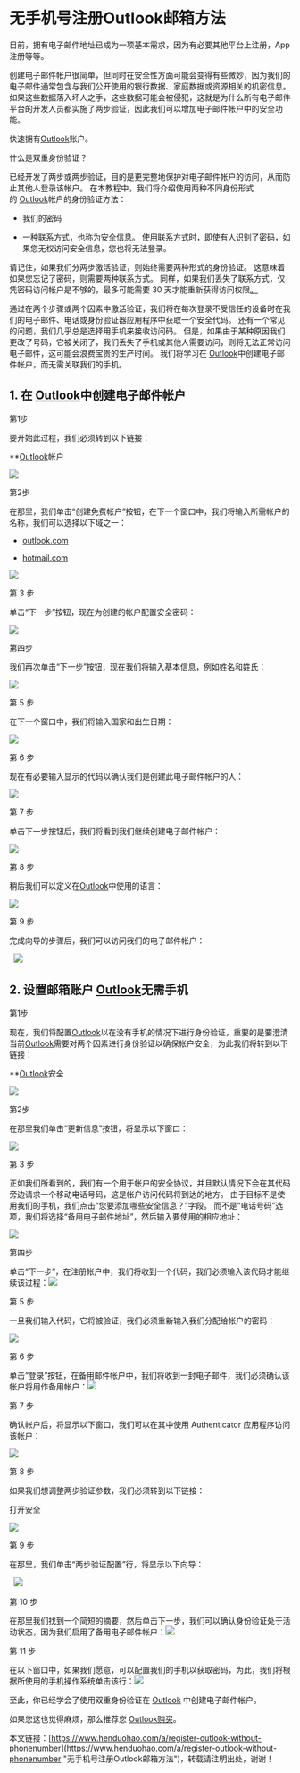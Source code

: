 # 无手机号注册Outlook邮箱方法
目前，拥有电子邮件地址已成为一项基本需求，因为有必要其他平台上注册，App注册等等。

创建电子邮件帐户很简单，但同时在安全性方面可能会变得有些微妙，因为我们的电子邮件通常包含与我们公开使用的银行数据、家庭数据或资源相关的机密信息。 如果这些数据落入坏人之手，这些数据可能会被侵犯，这就是为什么所有电子邮件平台的开发人员都实施了两步验证，因此我们可以增加电子邮件帐户中的安全功能。

快速拥有[Outlook](https://www.henduohao.com/product/1038.html)账户。

什么是双重身份验证？

已经开发了两步或两步验证，目的是更完整地保护对电子邮件帐户的访问，从而防止其他人登录该帐户。 在本教程中，我们将介绍使用两种不同身份形式的 [Outlook](https://www.henduohao.com/tag/outlook "Outlook是互联网免费电子邮件提供商之一，是一种微软邮箱。")帐户的身份验证方法：

-   我们的密码

<!---->

-   一种联系方式，也称为安全信息。 使用联系方式时，即使有人识别了密码，如果您无权访问安全信息，您也将无法登录。

请记住，如果我们分两步激活验证，则始终需要两种形式的身份验证。 这意味着如果您忘记了密码，则需要两种联系方式。 同样，如果我们丢失了联系方式，仅凭密码访问帐户是不够的，最多可能需要 30 天才能重新获得访问权限[。](https://einwie.com/)

通过在两个步骤或两个因素中激活验证，我们将在每次登录不受信任的设备时在我们的电子邮件、电话或身份验证器应用程序中获取一个安全代码。 还有一个常见的问题，我们几乎总是选择用手机来接收访问码。 但是，如果由于某种原因我们更改了号码，它被关闭了，我们丢失了手机或其他人需要访问，则将无法正常访问电子邮件，这可能会浪费宝贵的生产时间。 我们将学习在 [Outlook](https://www.henduohao.com/tag/outlook "Outlook是互联网免费电子邮件提供商之一，是一种微软邮箱。")中创建电子邮件帐户，而无需关联我们的手机。


[](https://technowikis.com/5345/how-to-create-an-outlook-account-without-phone-number-2019#1-create-email-account-in-outlook-2019)

## 1. 在 [Outlook](https://www.henduohao.com/tag/outlook "Outlook是互联网免费电子邮件提供商之一，是一种微软邮箱。")中创建电子邮件帐户

第1步


要开始此过程，我们必须转到以下链接：

**[Outlook](https://www.henduohao.com/tag/outlook "Outlook是互联网免费电子邮件提供商之一，是一种微软邮箱。")帐户

![](https://p3-juejin.byteimg.com/tos-cn-i-k3u1fbpfcp/30f832ba4b684648895e1f841d3f489a~tplv-k3u1fbpfcp-zoom-1.image)

第2步


在那里，我们单击“创建免费帐户”按钮，在下一个窗口中，我们将输入所需帐户的名称，我们可以选择以下域之一：

-   [outlook.com](https://www.henduohao.com/a/outlook.com)

<!---->

-   [hotmail.com](https://www.henduohao.com/a/hotmail.com)

![](https://p3-juejin.byteimg.com/tos-cn-i-k3u1fbpfcp/fddf682f8f454f308384872f267f7310~tplv-k3u1fbpfcp-zoom-1.image)

第 3 步

单击“下一步”按钮，现在为创建的帐户配置安全密码：

![](https://p3-juejin.byteimg.com/tos-cn-i-k3u1fbpfcp/0511d53e80e9443fa05d21bd7b26e0e2~tplv-k3u1fbpfcp-zoom-1.image)

第四步


我们再次单击“下一步”按钮，现在我们将输入基本信息，例如姓名和姓氏：

![](https://p3-juejin.byteimg.com/tos-cn-i-k3u1fbpfcp/e415e219363047cdb809fe3cebd1b94e~tplv-k3u1fbpfcp-zoom-1.image)

第 5 步

在下一个窗口中，我们将输入国家和出生日期：

![](https://p3-juejin.byteimg.com/tos-cn-i-k3u1fbpfcp/4fea1f5e6e6e457491baf0b16017fde1~tplv-k3u1fbpfcp-zoom-1.image)

第 6 步

现在有必要输入显示的代码以确认我们是创建此电子邮件帐户的人：

![](https://p3-juejin.byteimg.com/tos-cn-i-k3u1fbpfcp/0d1ab9163df94f3aaf63f2f1cbf869bc~tplv-k3u1fbpfcp-zoom-1.image)

第 7 步


单击下一步按钮后，我们将看到我们继续创建电子邮件帐户：

![](https://p3-juejin.byteimg.com/tos-cn-i-k3u1fbpfcp/902ce371a0e3414a87b65a0cda75102b~tplv-k3u1fbpfcp-zoom-1.image)

第 8 步


稍后我们可以定义在[Outlook](https://www.henduohao.com/tag/outlook "Outlook是互联网免费电子邮件提供商之一，是一种微软邮箱。")中使用的语言：

![](https://p3-juejin.byteimg.com/tos-cn-i-k3u1fbpfcp/9b531d7864204eda89926e98c50f0cdd~tplv-k3u1fbpfcp-zoom-1.image)

第 9 步

完成向导的步骤后，我们可以访问我们的电子邮件帐户：

  ![](https://p3-juejin.byteimg.com/tos-cn-i-k3u1fbpfcp/aecc0e4d8cb949b1a4810ff5eab74d5f~tplv-k3u1fbpfcp-zoom-1.image)

## 2. 设置邮箱账户 [Outlook](https://www.henduohao.com/tag/outlook "Outlook是互联网免费电子邮件提供商之一，是一种微软邮箱。")无需手机

第1步

现在，我们将配置[Outlook](https://www.henduohao.com/tag/outlook "Outlook是互联网免费电子邮件提供商之一，是一种微软邮箱。")以在没有手机的情况下进行身份验证，重要的是要澄清当前[Outlook](https://www.henduohao.com/tag/outlook "Outlook是互联网免费电子邮件提供商之一，是一种微软邮箱。")需要对两个因素进行身份验证以确保帐户安全，为此我们将转到以下链接：

**[Outlook](https://www.henduohao.com/tag/outlook "Outlook是互联网免费电子邮件提供商之一，是一种微软邮箱。")安全

![](https://p3-juejin.byteimg.com/tos-cn-i-k3u1fbpfcp/f1a7797ab3514f4cb6a941ad0861f3db~tplv-k3u1fbpfcp-zoom-1.image)

第2步

在那里我们单击“更新信息”按钮，将显示以下窗口：

![](https://p3-juejin.byteimg.com/tos-cn-i-k3u1fbpfcp/49c88122210240c08862c1bd6b855872~tplv-k3u1fbpfcp-zoom-1.image)

第 3 步

正如我们所看到的，我们有一个用于帐户的安全协议，并且默认情况下会在其代码旁边请求一个移动电话号码，这是帐户访问代码将到达的地方。 由于目标不是使用我们的手机，我们点击“您要添加哪些安全信息？”字段。 而不是“电话号码”选项，我们将选择“备用电子邮件地址”，然后输入要使用的相应地址：

![](https://p3-juejin.byteimg.com/tos-cn-i-k3u1fbpfcp/90f04b35ebf04534a803002344647f2a~tplv-k3u1fbpfcp-zoom-1.image)

第四步


单击“下一步”，在注册帐户中，我们将收到一个代码，我们必须输入该代码才能继续该过程：![](https://p3-juejin.byteimg.com/tos-cn-i-k3u1fbpfcp/1b7de6fca151437cb8330cd75b39f220~tplv-k3u1fbpfcp-zoom-1.image)

第 5 步

一旦我们输入代码，它将被验证，我们必须重新输入我们分配给帐户的密码：

![](https://p3-juejin.byteimg.com/tos-cn-i-k3u1fbpfcp/cc56e05a8eca4d8f819d6a3c904980ca~tplv-k3u1fbpfcp-zoom-1.image)

第 6 步

单击“登录”按钮，在备用邮件帐户中，我们将收到一封电子邮件，我们必须确认该帐户将用作备用帐户：![](https://p3-juejin.byteimg.com/tos-cn-i-k3u1fbpfcp/f66709ed20114edeb5cf91ee39b6af67~tplv-k3u1fbpfcp-zoom-1.image)

第 7 步

确认帐户后，将显示以下窗口，我们可以在其中使用 Authenticator 应用程序访问该帐户：

![](https://p3-juejin.byteimg.com/tos-cn-i-k3u1fbpfcp/df07409702034402a1ec06ab6b60ee33~tplv-k3u1fbpfcp-zoom-1.image)

第 8 步

如果我们想调整两步验证参数，我们必须转到以下链接：

打开安全

![](https://p3-juejin.byteimg.com/tos-cn-i-k3u1fbpfcp/65629561694d4f7c9ef3dedb31597bcb~tplv-k3u1fbpfcp-zoom-1.image)

第 9 步

在那里，我们单击“两步验证配置”行，将显示以下向导：

  ![](https://p3-juejin.byteimg.com/tos-cn-i-k3u1fbpfcp/1419699af3064788931e2e51b338f200~tplv-k3u1fbpfcp-zoom-1.image)

第 10 步

在那里我们找到一个简短的摘要，然后单击下一步，我们可以确认身份验证处于活动状态，因为我们启用了备用电子邮件帐户：![](https://p3-juejin.byteimg.com/tos-cn-i-k3u1fbpfcp/5d4202a3e136452eafd2d25372fc4eea~tplv-k3u1fbpfcp-zoom-1.image)

第 11 步

在以下窗口中，如果我们愿意，可以配置我们的手机以获取密码，为此，我们将根据所使用的手机操作系统单击该行：![](https://p3-juejin.byteimg.com/tos-cn-i-k3u1fbpfcp/22105d76bbc6475ea2e00439781f4506~tplv-k3u1fbpfcp-zoom-1.image)

至此，你已经学会了使用双重身份验证在 [Outlook](https://www.henduohao.com/tag/outlook "Outlook是互联网免费电子邮件提供商之一，是一种微软邮箱。") 中创建电子邮件帐户。

如果您这也觉得麻烦，那么推荐您 [Outlook购买](https://www.henduohao.com/tag/buy-outlook "Outlook购买 Hotmail购买 Live购买 微软邮箱购买 微软账号购买")。

本文链接：[https://www.henduohao.com/a/register-outlook-without-phonenumber](https://www.henduohao.com/a/register-outlook-without-phonenumber "无手机号注册Outlook邮箱方法")，转载请注明出处，谢谢！
